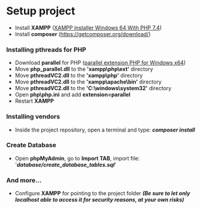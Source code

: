 # Setup project

- Install **XAMPP** ([XAMPP installer Windows 64 With PHP 7.4](https://sourceforge.net/projects/xampp/files/XAMPP%20Windows/7.4.33/xampp-windows-x64-7.4.33-0-VC15-installer.exe/download))
- Install **composer** (https://getcomposer.org/download/) 

### Installing pthreads for PHP
- Download **parallel** for PHP ([parallel extension PHP for Windows x64](https://windows.php.net/downloads/pecl/releases/parallel/1.1.4/php_parallel-1.1.4-7.4-ts-vc15-x64.zip))
- Move **php_parallel.dll** to the **'xampp\php\ext\'** directory
- Move **pthreadVC2.dll** to the **'xampp\php\'** directory
- Move **pthreadVC2.dll** to the **'xampp\apache\bin'** directory
- Move **pthreadVC2.dll** to the **'C:\windows\system32'** directory
- Open **php\php.ini** and add **extension=parallel**
- Restart **XAMPP**


### Installing vendors
- Inside the project repository, open a terminal and type: **_composer install_**

### Create Database 
- Open **phpMyAdmin**, go to **Import TAB**, import file: '**_database/create_database_tables.sql_**'

### And more...
- Configure **XAMPP** for pointing to the project folder **_(Be sure to let only localhost able to access it for security reasons, at your own risks)_** 